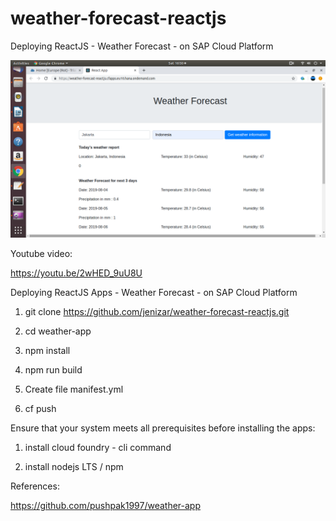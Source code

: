 # weather-forecast-reactjs
 Deploying ReactJS - Weather Forecast - on SAP Cloud Platform
 
 ![alt text](https://github.com/jenizar/weather-forecast-reactjs/blob/master/Screenshot.png)
 
 Youtube video:
 
 https://youtu.be/2wHED_9uU8U
 
Deploying ReactJS Apps - Weather Forecast - on SAP Cloud Platform

1. git clone https://github.com/jenizar/weather-forecast-reactjs.git

2. cd weather-app

3. npm install

4. npm run build

5. Create file manifest.yml

6. cf push 


Ensure that your system meets all prerequisites before installing the apps:

1. install cloud foundry - cli command

2. install nodejs LTS / npm

References:

https://github.com/pushpak1997/weather-app

